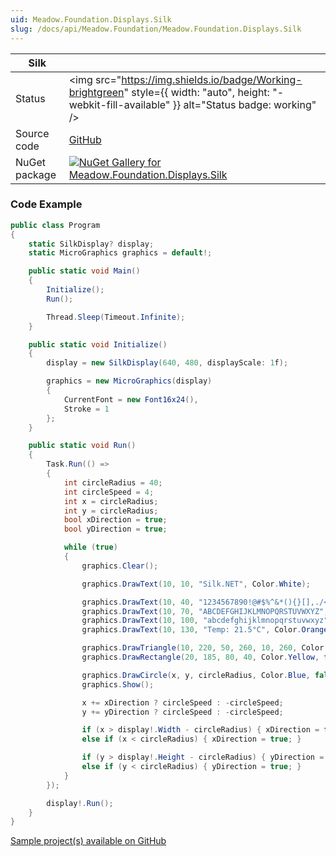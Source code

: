 ```yaml
---
uid: Meadow.Foundation.Displays.Silk
slug: /docs/api/Meadow.Foundation/Meadow.Foundation.Displays.Silk
---
```


| Silk | |
|--------|--------|
| Status | <img src="https://img.shields.io/badge/Working-brightgreen" style={{ width: "auto", height: "-webkit-fill-available" }} alt="Status badge: working" /> |
| Source code | [GitHub](https://github.com/WildernessLabs/Meadow.Foundation/tree/main/Source/Meadow.Foundation.Peripherals/Displays.Silk) |
| NuGet package | <a href="https://www.nuget.org/packages/Meadow.Foundation.Displays.Silk/" target="_blank"><img src="https://img.shields.io/nuget/v/Meadow.Foundation.Displays.Silk.svg?label=Meadow.Foundation.Displays.Silk" alt="NuGet Gallery for Meadow.Foundation.Displays.Silk" /></a> |
### Code Example

```csharp
public class Program
{
    static SilkDisplay? display;
    static MicroGraphics graphics = default!;

    public static void Main()
    {
        Initialize();
        Run();

        Thread.Sleep(Timeout.Infinite);
    }

    public static void Initialize()
    {
        display = new SilkDisplay(640, 480, displayScale: 1f);

        graphics = new MicroGraphics(display)
        {
            CurrentFont = new Font16x24(),
            Stroke = 1
        };
    }

    public static void Run()
    {
        Task.Run(() =>
        {
            int circleRadius = 40;
            int circleSpeed = 4;
            int x = circleRadius;
            int y = circleRadius;
            bool xDirection = true;
            bool yDirection = true;

            while (true)
            {
                graphics.Clear();

                graphics.DrawText(10, 10, "Silk.NET", Color.White);

                graphics.DrawText(10, 40, "1234567890!@#$%^&*(){}[],./<>?;':", Color.LawnGreen);
                graphics.DrawText(10, 70, "ABCDEFGHIJKLMNOPQRSTUVWXYZ", Color.Cyan);
                graphics.DrawText(10, 100, "abcdefghijklmnopqrstuvwxyz", Color.Yellow);
                graphics.DrawText(10, 130, "Temp: 21.5°C", Color.Orange);

                graphics.DrawTriangle(10, 220, 50, 260, 10, 260, Color.Red);
                graphics.DrawRectangle(20, 185, 80, 40, Color.Yellow, false);

                graphics.DrawCircle(x, y, circleRadius, Color.Blue, false);
                graphics.Show();

                x += xDirection ? circleSpeed : -circleSpeed;
                y += yDirection ? circleSpeed : -circleSpeed;

                if (x > display!.Width - circleRadius) { xDirection = false; }
                else if (x < circleRadius) { xDirection = true; }

                if (y > display!.Height - circleRadius) { yDirection = false; }
                else if (y < circleRadius) { yDirection = true; }
            }
        });

        display!.Run();
    }
}

```

[Sample project(s) available on GitHub](https://github.com/WildernessLabs/Meadow.Foundation/tree/main/Source/Meadow.Foundation.Peripherals/Displays.Silk/Samples/Silk_Sample)


